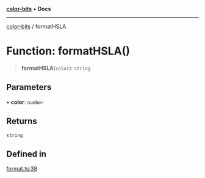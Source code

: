 [**color-bits**](../README.md) • **Docs**

***

[color-bits](../globals.md) / formatHSLA

# Function: formatHSLA()

> **formatHSLA**(`color`): `string`

## Parameters

• **color**: `number`

## Returns

`string`

## Defined in

[format.ts:38](https://github.com/romgrk/color-bits/blob/70d99503f1d547f1c592a245f7764ed94817ccb5/src/format.ts#L38)
